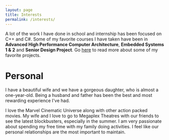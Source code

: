 ```yaml
---
layout: page
title: Interests
permalink: /interests/
---
```


A lot of the work I have done in school and internship has been focused on C++ and C#. Some of my favorite courses I have taken have been in **Advanced High Performance Computer Architecture**, **Embedded Systems 1 & 2** and **Senior Design Project**. Go [here](projects.md) to read more about some of my favorite projects.

# Personal

I have a beautiful wife and we have a gorgeous daughter, who is almost a one-year-old. Being a husband and father has been the best and most rewarding experience I've had.

I love the Marvel Cinematic Universe along with other action packed movies. My wife and I love to go to Megaplex Theatres with our friends to see the latest blockbusters, especially in the summer. I am very passionate about spending my free time with my family doing activities. I feel like our personal relationships are the most important to maintain.

